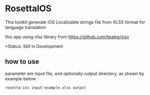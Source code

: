 RosettaIOS
============

This toolkit generate iOS Localizable strings file from XLSX format for language translation

this app using xlsx library from https://github.com/tealeg/xlsx


*Status: Still in Development

## how to use
parameter are input file, and optionally output directory, as shown by example below:

    rosetta-ios input-example.xlsx output
